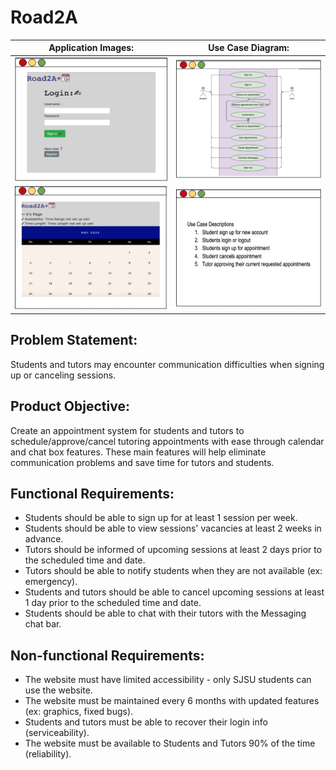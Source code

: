 # Road2A


 | Application Images:         |  Use Case Diagram:  |
:-------------------------:|:-------------------------:
![](app_3.png)  |  ![](use_4.png)
![](use_5.png)  |  ![](use_7.png)


## Problem Statement:
Students and tutors may encounter communication difficulties when signing up or canceling sessions.

## Product Objective:
Create an appointment system for students and tutors to schedule/approve/cancel tutoring appointments with ease through calendar and chat box features. These main features will help eliminate communication problems and save time for tutors and students.

## Functional Requirements:
* Students should be able to sign up for at least 1 session per week.
* Students should be able to view sessions' vacancies at least 2 weeks in advance.
* Tutors should be informed of upcoming sessions at least 2 days prior to the scheduled time and date.
* Tutors should be able to notify students when they are not available (ex: emergency).
* Students and tutors should be able to cancel upcoming sessions at least 1 day prior to the scheduled time and date.
* Students should be able to chat with their tutors with the Messaging chat bar. 

## Non-functional Requirements:
* The website must have limited accessibility - only SJSU students can use the website. 
* The website must be maintained every 6 months with updated features (ex: graphics, fixed bugs).
* Students and tutors must be able to recover their login info (serviceability).
* The website must be available to Students and Tutors 90% of the time (reliability). 
